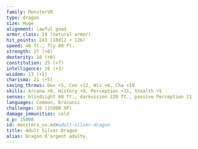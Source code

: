 ```yaml
---
family: MonsterVO
type: dragon
size: Huge
alignment: lawful good
armor_class: 19 (natural armor)
hit_points: 243 (18d12 + 126)
speed: 40 ft., fly 80 ft.
strength: 27 (+8)
dexterity: 10 (+0)
constitution: 25 (+7)
intelligence: 16 (+3)
wisdom: 13 (+1)
charisma: 21 (+5)
saving_throws: Dex +5, Con +12, Wis +6, Cha +10
skills: Arcana +8, History +8, Perception +11, Stealth +5
senses: blindsight 60 ft., darkvision 120 ft., passive Perception 21
languages: Common, Draconic
challenge: 16 (15000 XP)
damage_immunities: cold
x_p: 15000
id: monsters_vo.md#adult-silver-dragon
title: Adult Silver Dragon
alias: Dragon d'argent adulte
---
```



